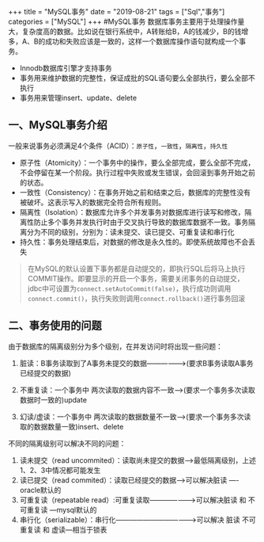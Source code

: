 +++
title = "MySQL事务"
date = "2019-08-21"
tags = ["Sql","事务"]
categories = ["MySQL"]
+++
#MySQL事务
数据库事务主要用于处理操作量大，复杂度高的数据。比如说在银行系统中，A转账给B，A的钱减少，B的钱增多，A、B的成功和失败应该是一致的，这样一个数据库操作语句就构成一个事务。

- Innodb数据库引擎才支持事务
- 事务用来维护数据的完整性，保证成批的SQL语句要么全部执行，要么全部不执行
- 事务用来管理insert、update、delete
## 一、MySQL事务介绍
一般来说事务必须满足4个条件（ACID）：`原子性`，`一致性`，`隔离性`，`持久性`

- 原子性（Atomicity）：一个事务中的操作，要么全部完成，要么全部不完成，不会停留在某一个阶段。执行过程中失败或发生错误，会回滚到事务开始之前的状态。
- 一致性（Consistency）：在事务开始之前和结束之后，数据库的完整性没有被破坏。这表示写入的数据完全符合所有规则。
- 隔离性（Isolation）：数据库允许多个并发事务对数据库进行读写和修改，隔离性防止多个事务并发执行时由于交叉执行导致的数据库数据不一致。事务隔离分为不同的级别，分别为：读未提交、读已提交、可重复读和串行化
- 持久性：事务处理结束后，对数据的修改是永久性的。即使系统故障也不会丢失
>在MySQL的默认设置下事务都是自动提交的，即执行SQL后将马上执行COMMIT操作。即要显示的开启一个事务，需要关闭事务的自动提交，jdbc中可设置为`connect.setAutoCommit(false)`，执行成功则调用`connect.commit()`，执行失败则调用`connect.rollback()`进行事务回滚

## 二、事务使用的问题
由于数据库的隔离级别分为多个级别，在并发访问时将出现一些问题：

1. 脏读：B事务读取到了A事务未提交的数据—————->(要求B事务读取A事务已经提交的数据)

2. 不重复读：一个事务中 两次读取的数据内容不一致—>(要求一个事务多次读取数据时一致的)update

3. 幻读/虚读：一个事务中 两次读取的数据数量不一致–>(要求一个事务多次读取的数据数量一致)insert、delete

不同的隔离级别可以解决不同的问题：

1. 读未提交（read uncommited）：读取尚未提交的数据–>最低隔离级别，上述1、2、3中情况都可能发生
2. 读已提交（read commited）：读取已经提交的数据——>可以解决脏读 —- oracle默认的
3. 可重复读（repeatable read）:可重复读取——————–>可以解决脏读 和 不可重复读 —mysql默认的
4. 串行化（serializable）：串行化———————————->可以解决 脏读 不可重复读 和 虚读—相当于锁表
